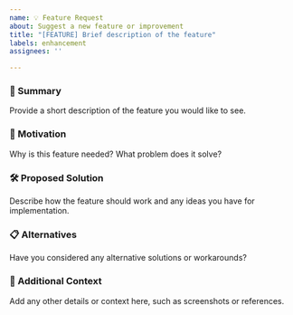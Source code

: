 ```yaml
---
name: 💡 Feature Request
about: Suggest a new feature or improvement
title: "[FEATURE] Brief description of the feature"
labels: enhancement
assignees: ''

---
```


### 🌟 Summary
Provide a short description of the feature you would like to see.

### 🤔 Motivation
Why is this feature needed? What problem does it solve?

### 🛠️ Proposed Solution
Describe how the feature should work and any ideas you have for implementation.

### 📋 Alternatives
Have you considered any alternative solutions or workarounds?

### 📄 Additional Context
Add any other details or context here, such as screenshots or references.
